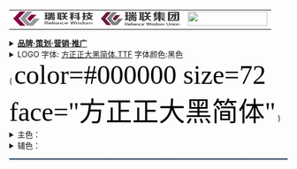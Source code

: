 <table>   
 <tr>
        <td><img src="https://github.com/RelianceHK/RelianceHK.github.io/blob/master/bak/瑞联科技LOGO/瑞联科技.png?raw=true" height="26px" width="144px" /></td>
        <td><a href="http://www.reliancejk.com/tpl/www/images/logo.png" title="logo.png (144×26)"><img src="瑞联LOGO（左右横放）.png" height="26px" width="144px" /></a></td>
        <td><a href="//www.lancentjk.com/" title="朗欣特官网 | 瑞联集团旗下品牌 logo.png (144×60)"><img src="https://lancentjk.github.io/lancent_TopFiles/lancent-144-60.png" height="26px" width="144px" /></a></td>
</tr>
</table> 

<details>
 <summary><b><a href="https://www.google.com/search?ei=7VFxX4zYJ5L_wAOtmJKIDg&q=品牌·策划·营销·推广">品牌·策划·营销·推广</a></b><br>
 <li>LOGO 字体: <a href="https://github.com/RelianceHK/RelianceHK.github.io/raw/master/bak/%E7%91%9E%E8%81%94%E7%A7%91%E6%8A%80LOGO/%E6%96%B9%E6%AD%A3%E6%AD%A3%E5%A4%A7%E9%BB%91%E7%AE%80%E4%BD%93.TTF">方正正大黑简体.TTF</a> 字体颜色:黑色 <br>
  ( <font color="#000000" size="7" face="黑体" bgcolor="orange">color=#000000 size=72 face="方正正大黑简体"</font> )
 </li>
 <li>主色：</li>
 <li>辅色：</li>
</summary>
<table>
    <tr>
     <td><b><li> 品牌发展规划</li></b></td>
     <td><b><li> 品牌市场定位</li></b></td>
     <td><b><li> 品牌分布和品牌影响力</li></b></td>
     <td><b><li> 备注</li></b></td>
    </tr>  
     <tr>
     <td>
      公司形象宣传计划·广告宣传<br>
      市场策划和品牌推广<br>
      各类宣传资料、包装、说明书的设计与审定<br>
      产品的报批工作<br>
      公共媒介的联络、沟通、维护和信息交流活动<br>
      </td>
      <td> &nbsp </td>
      <td>
       <a href="http://www.reliancejk.com/tpl/www/images/logo.png" title="logo.png (144×26)"><img src="瑞联LOGO（左右横放）.png" height="26px" width="144px" /></a><br>
       <img src="https://github.com/RelianceHK/RelianceHK.github.io/blob/master/bak/瑞联科技LOGO/瑞联科技.png?raw=true" height="26px" width="144px" /><br>
       <a href="//www.lancentjk.com/" title="朗欣特官网 | 瑞联集团旗下品牌 logo.png (144×60)"><img src="https://lancentjk.github.io/lancent_TopFiles/lancent-144-60.png" height="60px" width="144px" /></a></td> 
      <td> &nbsp </td>
   </tr> 
 </table>

  <img src="https://github.com/RelianceHK/RelianceHK.github.io/blob/master/bak/%E7%91%9E%E8%81%94%E7%A7%91%E6%8A%80LOGO/%E5%BE%AE%E4%BF%A1%E5%85%AC%E5%8F%B7%E5%B0%81%E9%9D%A2%E5%A4%A7%E5%9B%BE-%E9%A2%84%E8%A7%88.jpg?raw=true" /> 
 <img src="https://github.com/RelianceHK/RelianceHK.github.io/blob/master/bak/%E7%91%9E%E8%81%94%E7%A7%91%E6%8A%80LOGO/微信公号封面大图-模板预览0.jpg?raw=true" />

</details>

  <hr style="height:1px;border:none;border-top:1px dashed #0066CC;"/>  


